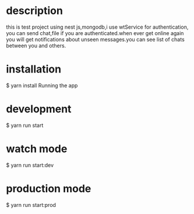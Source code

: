 # description
this is test project using nest js,mongodb,i use wtService for authentication,
you can send chat,file if you are authenticated.when ever get online again you
will get notifications about unseen messages.you can see list of chats between you and others.
# installation
$ yarn install
Running the app
# development
$ yarn run start

# watch mode
$ yarn run start:dev

# production mode
$ yarn run start:prod


